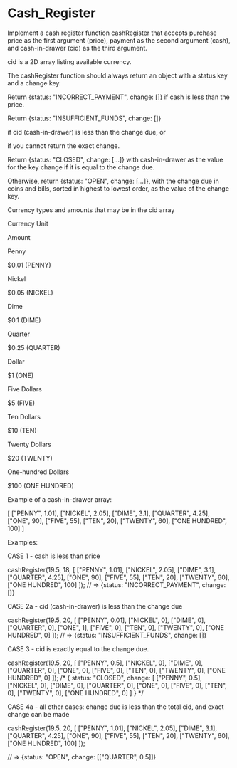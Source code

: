 # Cash_Register

Implement a cash register function cashRegister that accepts purchase price as the first argument (price), payment as the second argument (cash), and cash-in-drawer (cid) as the third argument.

cid is a 2D array listing available currency.

The cashRegister function should always return an object with a status key and a change key.

Return {status: "INCORRECT_PAYMENT", change: []} if cash is less than the price.

Return {status: "INSUFFICIENT_FUNDS", change: []}

if cid (cash-in-drawer) is less than the change due, or

if you cannot return the exact change.

Return {status: "CLOSED", change: [...]} with cash-in-drawer as the value for the key change if it is equal to the change due.

Otherwise, return {status: "OPEN", change: [...]}, with the change due in coins and bills, sorted in highest to lowest order, as the value of the change key.

Currency types and amounts that may be in the cid array

Currency Unit

Amount

Penny

$0.01 (PENNY)

Nickel

$0.05 (NICKEL)

Dime

$0.1 (DIME)

Quarter

$0.25 (QUARTER)

Dollar

$1 (ONE)

Five Dollars

$5 (FIVE)

Ten Dollars

$10 (TEN)

Twenty Dollars

$20 (TWENTY)

One-hundred Dollars

$100 (ONE HUNDRED)



Example of a cash-in-drawer array:

[
  ["PENNY", 1.01],
  ["NICKEL", 2.05],
  ["DIME", 3.1],
  ["QUARTER", 4.25],
  ["ONE", 90],
  ["FIVE", 55],
  ["TEN", 20],
  ["TWENTY", 60],
  ["ONE HUNDRED", 100]
]


Examples:

CASE 1 - cash is less than price

cashRegister(19.5, 18, [
  ["PENNY", 1.01],
  ["NICKEL", 2.05],
  ["DIME", 3.1],
  ["QUARTER", 4.25],
  ["ONE", 90],
  ["FIVE", 55],
  ["TEN", 20],
  ["TWENTY", 60],
  ["ONE HUNDRED", 100]
]);
// => {status: "INCORRECT_PAYMENT", change: []}


CASE 2a - cid (cash-in-drawer) is less than the change due

cashRegister(19.5, 20, [
  ["PENNY", 0.01],
  ["NICKEL", 0],
  ["DIME", 0],
  ["QUARTER", 0],
  ["ONE", 1],
  ["FIVE", 0],
  ["TEN", 0],
  ["TWENTY", 0],
  ["ONE HUNDRED", 0]
]);
// => {status: "INSUFFICIENT_FUNDS", change: []}


CASE 3 - cid is exactly equal to the change due.

cashRegister(19.5, 20, [
  ["PENNY", 0.5],
  ["NICKEL", 0],
  ["DIME", 0],
  ["QUARTER", 0],
  ["ONE", 0],
  ["FIVE", 0],
  ["TEN", 0],
  ["TWENTY", 0],
  ["ONE HUNDRED", 0]
]);
/* 
{
  status: "CLOSED",
  change: [
    ["PENNY", 0.5],
    ["NICKEL", 0],
    ["DIME", 0],
    ["QUARTER", 0],
    ["ONE", 0],
    ["FIVE", 0],
    ["TEN", 0],
    ["TWENTY", 0],
    ["ONE HUNDRED", 0]
  ]
}
*/

CASE 4a - all other cases: change due is less than the total cid, and exact change can be made

cashRegister(19.5, 20, [
  ["PENNY", 1.01],
  ["NICKEL", 2.05],
  ["DIME", 3.1],
  ["QUARTER", 4.25],
  ["ONE", 90],
  ["FIVE", 55],
  ["TEN", 20],
  ["TWENTY", 60],
  ["ONE HUNDRED", 100]
]);

// => {status: "OPEN", change: [["QUARTER", 0.5]]}
